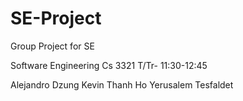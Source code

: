 # SE-Project
Group Project for SE

Software Engineering Cs 3321
T/Tr- 11:30-12:45

Alejandro 
Dzung 
Kevin
Thanh Ho
Yerusalem Tesfaldet
